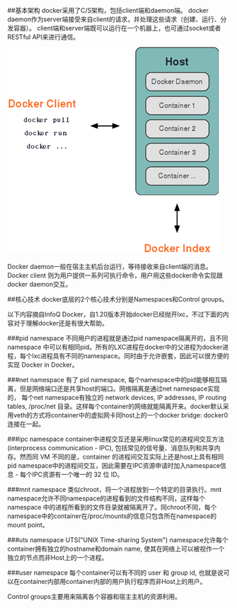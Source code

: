 ##基本架构
docker采用了C/S架构，包括client端和daemon端。
docker daemon作为server端接受来自client的请求，并处理这些请求（创建、运行、分发容器）。
client端和server端既可以运行在一个机器上，也可通过socket或者RESTful API来进行通信。

![Docker基本架构](../images/docker_arch.png)


Docker daemon一般在宿主主机后台运行，等待接收来自client端的消息。
Docker client 则为用户提供一系列可执行命令，用户用这些docker命令实现跟docker daemon交互。

##核心技术
docker底层的2个核心技术分别是Namespaces和Control groups。

以下内容摘自InfoQ Docker，自1.20版本开始docker已经抛开lxc，不过下面的内容对于理解docker还是有很大帮助。

###pid namespace
不同用户的进程就是通过pid namespace隔离开的，且不同 namespace 中可以有相同pid。所有的LXC进程在docker中的父进程为docker进程，每个lxc进程具有不同的namespace。同时由于允许嵌套，因此可以很方便的实现 Docker in Docker。

###net namespace
有了 pid namespace, 每个namespace中的pid能够相互隔离，但是网络端口还是共享host的端口。网络隔离是通过net namespace实现的， 每个net namespace有独立的 network devices, IP addresses, IP routing tables, /proc/net 目录。这样每个container的网络就能隔离开来。docker默认采用veth的方式将container中的虚拟网卡同host上的一个docker bridge: docker0连接在一起。

###ipc namespace
container中进程交互还是采用linux常见的进程间交互方法(interprocess communication - IPC), 包括常见的信号量、消息队列和共享内存。然而同 VM 不同的是，container 的进程间交互实际上还是host上具有相同pid namespace中的进程间交互，因此需要在IPC资源申请时加入namespace信息 - 每个IPC资源有一个唯一的 32 位 ID。

###mnt namespace
类似chroot，将一个进程放到一个特定的目录执行。mnt namespace允许不同namespace的进程看到的文件结构不同，这样每个 namespace 中的进程所看到的文件目录就被隔离开了。同chroot不同，每个namespace中的container在/proc/mounts的信息只包含所在namespace的mount point。

###uts namespace
UTS("UNIX Time-sharing System") namespace允许每个container拥有独立的hostname和domain name, 使其在网络上可以被视作一个独立的节点而非Host上的一个进程。

###user namespace
每个container可以有不同的 user 和 group id, 也就是说可以在container内部用container内部的用户执行程序而非Host上的用户。

Control groups主要用来隔离各个容器和宿主主机的资源利用。
